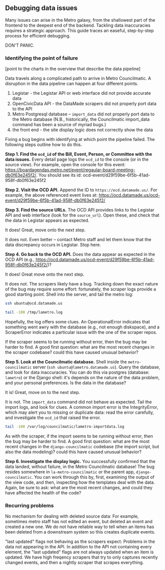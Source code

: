 ## Debugging data issues

Many issues can arise in the Metro galaxy, from the shallowest part of the frontend to the deepest end of the backend. Tackling data inaccuracies requires a strategic approach. This guide traces an easeful, step-by-step process for efficient debugging. 

DON'T PANIC. 

### Identifying the point of failure

[point to the charts in the overview that describe the data pipeline]

Data travels along a complicated path to arrive in Metro Councilmatic. A disruption in the data pipeline can happen at four different points. 

1. Legistar - the Legistar API or web interface did not provide accurate data 
2. OpenCivicData API - the DataMade scrapers did not properly port data to the API 
3. Metro Postgresql database – `import_data` did not properly port data to the Metro database (N.B., historically, the Councilmatic import_data command has been a source of myriad bugs.) 
4. the front end - the site display logic does not correctly show the data 

Fixing a bug begins with identifying at which point the pipeline failed. The following steps outline how to do this.

**Step 1. Find the `ocd_id` of the Bill, Event, Person, or Committee with the data issues.** Every detail page logs the `ocd_id` to the console (or in the source view). For example, open the console for this event: https://boardagendas.metro.net/event/regaular-board-meeting-db0f63e245f2/. You should see its id: ocd-event/d29f59be-6f5b-41ad-958f-db0f63e245f2

**Step 2. Visit the OCD API.** Append the ID to `https://ocd.datamade.us/`. For example, the above referenced event lives at: https://ocd.datamade.us/ocd-event/d29f59be-6f5b-41ad-958f-db0f63e245f2/

**Step 3. Find the source URLs.** The OCD API provides links to the Legistar API and web interface (look for the `source_url`). Open these, and check that the data in Legistar appears as expected.

It does! Great, move onto the next step.

It does not. Even better – contact Metro staff and let them know that the data discrepancy occurs in Legistar. Stop here.

**Step 4. Go back to the OCD API.** Does the data appear as expected in the OCD API  (e.g., https://ocd.datamade.us/ocd-event/d29f59be-6f5b-41ad-958f-db0f63e245f2/)?

It does! Great move onto the next step.

It does not. The scrapers likely have a bug. Tracking down the exact nature of the bug may require some effort: fortunately, the scraper logs provide a good starting point. Shell into the server, and tail the metro log: 

```bash
ssh ubuntu@ocd.datamade.us

tail -100 /tmp/lametro.log
```

Hopefully, the log offers some clues. An OperationalError indicates that something went awry with the database (e.g., not enough diskspace), and a ScraperError indicates a particular issue with the one of the scraper repos.

If the scraper seems to be running without error, then the bug may be harder to find. A good first question: what are the most recent changes in the scraper codebase? could this have caused unusual behavior?

**Step 5. Look at the Councilmatic database.** Shell inside the `metro-councilmatic` server (`ssh ubuntu@lametro.datamade.us`). Query the database, and look for data inaccuracies. You can do this via postgres (database: `lametro`) or the Django shell: it's depends on the nature of the data problem, and your personal preferences. Is the data in the database?

It is! Great, move on to the next step.

It is not. The `import_data` command did not behave as expected. Tail the import logs, and look for clues. A common import error is the IntegrityError, which may alert you to missing or duplicate data: read the error carefully, and investigate the `ocd_id` that raised the error. 

```bash
tail -100 /var/log/councilmatic/lametro-importdata.log
```  

As with the scraper, if the import seems to be running without error, then the bug may be harder to find. A good first question: what are the most recent changes in the `django-councilmatic` codebase (the import script, but also the data modeling)? could this have caused unusual behavior?

**Step 6. Investigate the display logic.** You successfully confirmed that the data landed, without failure, in the Metro Councilmatic database! The bug resides somewhere in `la-metro-councilmatic` or the parent app, `django-councilmatic`. You can work through this by, first, examining the output of the view code, and then, inspecting how the templates deal with the data. Again, be sure to ask: what are the most recent changes, and could they have affected the health of the code?

### Recurring problems

No mechanism for dealing with deleted source data: For example, sometimes metro staff has not edited an event, but deleted an event and created a new one. We do not have reliable way to tell when an items has been deleted from a downstream system so this creates duplicate events.


"last updated" flags not behaving as the scrapers expect: Problems in the data not appearing in the API. In addition to the API not containing every element, the "last updated" flags are not always updated when an item is updated. We have high freqency scrapers that try to only captures recently changed events, and then a nightly scraper that scrapes everything. 
